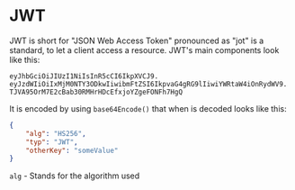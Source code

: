 # JWT

JWT is short for "JSON Web Access Token" pronounced as "jot" is a standard, to let a client access a resource. JWT's main components look like this:

```text
eyJhbGciOiJIUzI1NiIsInR5cCI6IkpXVCJ9. eyJzdWIiOiIxMjM0NTY3ODkwIiwibmFtZSI6IkpvaG4gRG9lIiwiYWRtaW4iOnRydWV9. TJVA95OrM7E2cBab30RMHrHDcEfxjoYZgeFONFh7HgQ
```
It is encoded by using `base64Encode()` that when is decoded looks like this:

```json
{
    "alg": "HS256",
    "typ": "JWT",
    "otherKey": "someValue"
}
```

`alg` - Stands for the algorithm used 
